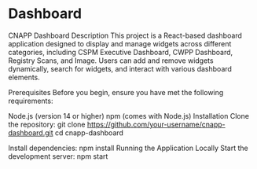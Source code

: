 # Dashboard
CNAPP Dashboard
Description
This project is a React-based dashboard application designed to display and manage widgets across different categories, including CSPM Executive Dashboard, CWPP Dashboard, Registry Scans, and Image. Users can add and remove widgets dynamically, search for widgets, and interact with various dashboard elements.

Prerequisites
Before you begin, ensure you have met the following requirements:

Node.js (version 14 or higher)
npm (comes with Node.js)
Installation
Clone the repository:
git clone https://github.com/your-username/cnapp-dashboard.git
cd cnapp-dashboard

Install dependencies:
npm install
Running the Application Locally
Start the development server:
npm start
